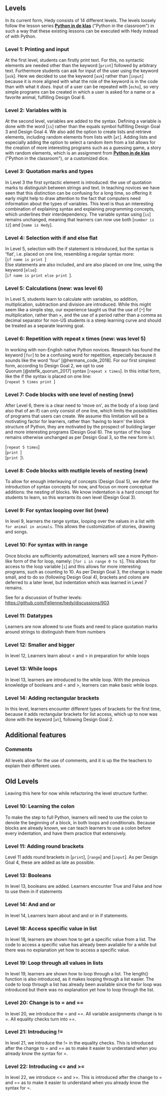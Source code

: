 Levels
------

In its current form, Hedy consists of 14 different levels. The levels loosely
follow the lesson series [**Python in de klas**](http://pythonindeklas.nl/)
("Python in the classroom") in such a way that these existing lessons can be
executed with Hedy instead of with Python.

### Level 1: Printing and input

At the first level, students can firstly print text. For this, no
syntactic elements are needed other than the keyword [`print`]
followed by arbitrary text. Furthermore students can ask for
input of the user using the keyword [`ask`]. Here we decided to use
the keyword [`ask`] rather than [`input`] because it is more aligned
with what the role of the keyword is in the code than with what it
*does*. Input of a user can be repeated with [`echo`], so very simple
programs can be created in which a user is asked for a name or a
favorite animal, fulfilling Design Goal 6.

### Level 2: Variables with is

At the second level, variables are added to the syntax. Defining a
variable is done with the word [`is`] rather than the equals symbol
fulfilling Design Goal 3 and Design Goal 4. We also add the option to
create lists and retrieve elements, including random elements from lists
with [`at`]. Adding lists and especially adding the option to select a
random item from a list allows for the creation of more interesting
programs such as a guessing game, a story with random elements, which is
an assignment from [**Python in de klas**](http://pythonindeklas.nl/)
("Python in the classroom"), or a customized dice.

### Level 3: Quotation marks and types
In Level 3 the first syntactic element is introduced: the use of
quotation marks to distinguish between strings and text. In teaching
novices we have seen that this distinction can be confusing for a long
time, so offering it early might help to draw attention to the fact that
computers need information about the types of variables. This level is
thus an interesting combination of explaining syntax and explaining
programming concepts, which underlines their interdependency. The
variable syntax using [`is`] remains unchanged, meaning that learners
can now use both [`number is 12`] and [`name is Hedy`].

### Level 4: Selection with if and else flat

In Level 5, selection with the if statement is introduced, but the
syntax is 'flat', i.e. placed on one line, resembling a regular syntax
more:\
[`if name is print `]\
Else statements are also included, and are also placed on one line,
using the keyword [`else`]:\
[`if name is print else print `].

### Level 5: Calculations **(new: was level 6)**

In Level 5, students learn to calculate with variables, so addition,
multiplication, subtraction and division are introduced. While this
might seem like a simple step, our experience taught us that the use of
[`*`] for multiplication, rather than $\times$, and the use of a
period rather than a comma as decimal separator for non-US students is a
steep learning curve and should be treated as a separate learning goal.

### Level 6: Repetition with repeat x times **(new: was level 5)**

In working with non-English native Python novices. Research has found
the keyword [`for`] to be a confusing word for repetition, especially
because it sounds like the word 'four' [@hermans_code_2018]. For our
first simplest form, according to Design Goal 2, we opt to use
Quorum [@stefik_quorum_2017] syntax [`repeat x times`]. In this
initial form, like the if the syntax is placed on one line:\
[`repeat 5 times print `]

### Level 7: Code blocks with one level of nesting **(new)**

After Level 6, there is a clear need to 'move on', as the body of a loop
(and also that of an if) can only consist of one line, which limits the
possibilities of programs that users can create. We assume this
limitation will be a motivating factor for learners, rather than 'having
to learn' the block structure of Python, they are motivated by the
prospect of building larger and more interesting programs (Design Goal
6). The syntax of the loop remains otherwise unchanged as per Design
Goal 3, so the new form is:\

[`repeat 5 times`]\
[`print `]\
[`print `]\

### Level 8: Code blocks with mutliple levels of nesting **(new)**

To allow for enough interleaving of concepts (Design Goal 5), we defer
the introduction of syntax concepts for now, and focus on more conceptual
additions: the nesting of blocks. We know indentation is a hard concept
for students to learn, so this warrants its own level (Design Goal 3).

### Level 9: For syntax looping over list **(new)**

In level 9, learners the range syntax, looping over the values in a list with `for animal in animals`.
This allows the customization of stories, drawing and songs. 

### Level 10: For syntax with in range

Once blocks are sufficiently automatized, learners will see a more
Python-like form of the for loop, namely: [`for i in range 0 to 5`].
This allows for access to the loop variable [`i`] and this allows for
more interesting programs, such as counting to 10. As per Design Goal 3,
the change is made small, and to do so (following Design Goal 4),
brackets and colons are deferred to a later level, but indentation which
was learned in Level 7 remains.

See for a discussion of fruther levels: https://github.com/Felienne/hedy/discussions/903

### Level 11: Datatypes

Learners are now allowed to use floats and need to place quotation marks around
strings to distinguish them from numbers

### Level 12: Smaller and bigger

In level 12, Learners learn about < and > in preparation for while loops

### Level 13: While loops

In level 13, learners are introduced to the while loop. With the previous knowledge of booleans and < and >, learners
can make basic while loops.

### Level 14: Adding rectangular brackets

In this level, learners encounter different types of brackets for the
first time, because it adds rectangular brackets for list access, which
up to now was done with the keyword [`at`], following Design Goal 2.

Additional features
------
### Comments

All levels allow for the use of comments, and it is up the the teachers
to explain their different uses.


Old Levels
------
Leaving this here for now while refactoring the level structure further.


### Level 10: Learning the colon

To make the step to full Python, learners will need to use the colon to
denote the beginning of a block, in both loops and conditionals. Because
blocks are already known, we can teach learners to use a colon before
every indentation, and have them practice that extensively.

### Level 11: Adding round brackets

Level 11 adds round brackets in [`print`], [`range`] and
[`input`]. As per Design Goal 4, these are added as late as possible.


### Level 13: Booleans

In level 13, booleans are added. Learners encounter True and False and how to use them in if statements

### Level 14: And and or

In level 14, Learners learn about and and or in if statements.


### Level 18: Access specific value in list

In level 18, learners are shown how to get a specific value from a list. The code to access a specific
value has already been available for a while but there was no explanation yet how to access a specific
value.

### Level 19: Loop through all values in lists

In level 19, learners are shown how to loop through a list. The length() function is also introduced,
as it makes looping through a list easier. The code to loop through a list has already been available since
the for loop was introduced but there was no explanation yet how to loop through the list.


### Level 20: Change is to = and ==

In level 20, we introduce the = and ==. All variable assignments change is to =. All equality checks
turn into ==.

### Level 21: Introducing !=

In level 21, we introduce the != in the equality checks. This is introduced after the change to = and
== as to make it easier to understand when you already know the syntax for =.

### Level 22: Introducing <= and >=

In level 22, we introduce <= and >=. This is introduced after the change to = and
== as to make it easier to understand when you already know the syntax for =.
